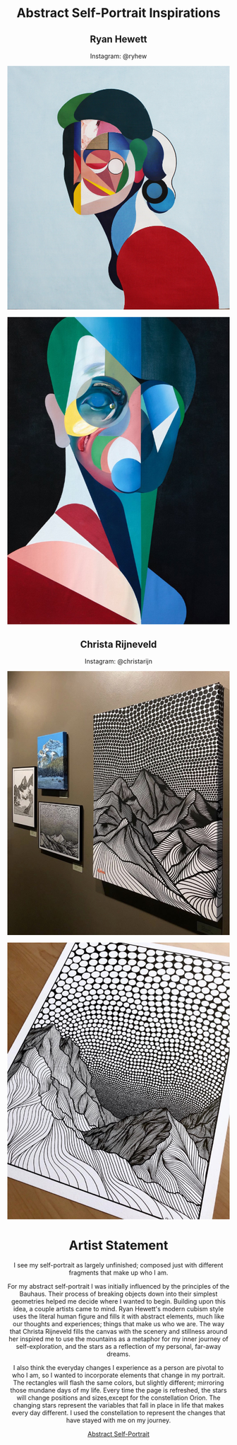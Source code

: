 <div align=center>

# Abstract Self-Portrait Inspirations

## Ryan Hewett
Instagram: @ryhew

![](https://github.com/TheOneAndOnlyStack/Vu_Stack_ART2210/raw/master/Projects/AbstractPortrait/p5/Image%20Folder/Untitled1_RyanHewett.jpg)

![](https://github.com/TheOneAndOnlyStack/Vu_Stack_ART2210/raw/master/Projects/AbstractPortrait/p5/Image%20Folder/Untitled2_RyanHewett.jpg)


## Christa Rijneveld
Instagram: @christarijn

![](https://github.com/TheOneAndOnlyStack/Vu_Stack_ART2210/raw/master/Projects/AbstractPortrait/p5/Image%20Folder/Christa%20Rijneveld2.jpg)

![](https://github.com/TheOneAndOnlyStack/Vu_Stack_ART2210/raw/master/Projects/AbstractPortrait/p5/Image%20Folder/Christa%20Rijneveld3.jpg)


# Artist Statement


I see my self-portrait as largely unfinished; composed just with different fragments that make up who I am. 

For my abstract self-portrait I was initially influenced by the principles of the Bauhaus. Their process of breaking objects down into their simplest geometries helped me decide where I wanted to begin. Building upon this idea, a couple artists came to mind. 
Ryan Hewett's modern cubism style uses the literal human figure and fills it with abstract elements, much like our thoughts and experiences; things that make us who we are. The way that Christa Rijneveld fills the canvas with the scenery and stillness around her inspired me to use the mountains as a metaphor for my inner journey of self-exploration, and the stars as a reflection of my personal, far-away dreams. 

I also think the everyday changes I experience as a person are pivotal to who I am, so I  wanted to incorporate elements that change in my portrait. The rectangles will flash the same colors, but slightly different; mirroring those mundane days of my life. Every time the page is refreshed, the stars will change positions and sizes,except for the constellation Orion. The changing stars represent the variables that fall in place in life that makes every day different. I used the constellation to represent the changes that have stayed with me on my journey. 

[Abstract Self-Portrait](https://theoneandonlystack.github.io/Vu_Stack_ART2210//Projects/AbstractPortrait/p5/Project_Version_2.html)
